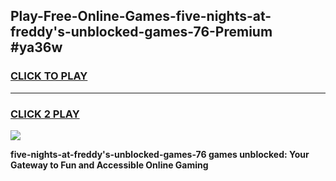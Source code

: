 
## Play-Free-Online-Games-five-nights-at-freddy's-unblocked-games-76-Premium #ya36w
<h3>
<a href="https://premium.freeplayer.one?title=five-nights-at-freddy's-unblocked-games-76&ref=8M">CLICK TO PLAY</a></h3>
<hr>

<h3>
<a href="https://premium.freeplayer.one?title=five-nights-at-freddy's-unblocked-games-76&ref=8M">CLICK 2 PLAY</a>
  
</h3>

<a href="https://premium.freeplayer.one?title=five-nights-at-freddy's-unblocked-games-76&ref=8M"><img src="https://clearcache.store/games.png"></a>


**five-nights-at-freddy's-unblocked-games-76 games unblocked: Your Gateway to Fun and Accessible Online Gaming**

